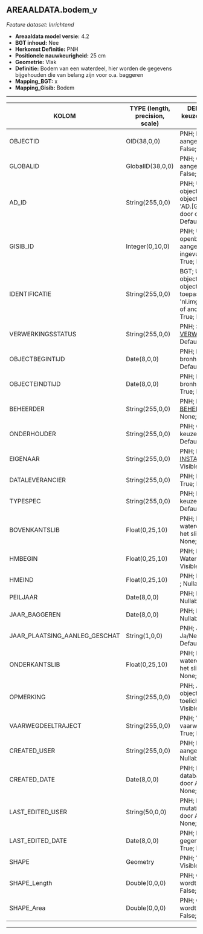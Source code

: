 ## AREAALDATA.bodem_v

*Feature dataset: Inrichtend*


* __Areaaldata model versie:__ 4.2
* __BGT inhoud:__ Nee
* __Herkomst Definitie:__ PNH
* __Positionele nauwkeurigheid:__ 25 cm
* __Geometrie:__ Vlak
* __Definitie:__ Bodem van een waterdeel, hier worden de gegevens bijgehouden die van belang zijn voor o.a. baggeren
* __Mapping_BGT:__ x
* __Mapping_Gisib:__ Bodem

***

|__KOLOM__                             |__TYPE (length, precision, scale)__          	          |__DEFINITIE__ (oorsprong; beschrijving; keuzelijst; nullable; default; zichtbaar in Areaalviewer)|
|------                              |----                  |-----    |
|OBJECTID                            |OID(38,0,0)           |PNH; Intern ArcGIS Identificatienummer, aangemaakt door ArcGIS; ; Nullable: False; Default: None; Visible: Yes|
|GLOBALID                            |GlobalID(38,0,0)      |PNH; Global Unique Identifier, aangemaakt door ArcGIS; ; Nullable: False; Default: None; Visible: Yes|
|AD_ID                               |String(255,0,0)       |PNH; Uniek identificatienummer voor het object dat onveranderlijk is zolang het object bestaat in Areaaldata: in format 'AD.[GUID]'. Dit moet worden ingevuld door de aannemer; ; Nullable: False; Default: None; Visible: Yes|
|GISIB_ID                            |Integer(0,10,0)       |PNH; Uniek Identificatienummer beheer openbare ruimte (GISIB), wordt aangemaakt in GISIB en mag niet worden ingevuld door de aannemer; ; Nullable: True; Default: None; Visible: No|
|IDENTIFICATIE                       |String(255,0,0)       |BGT; Uniek identificatienummer voor het object dat onveranderlijk is zolang het object bestaat: bevat indien van toepassing BGT/IMKL ID in format 'nl.imgeo/imkl.bronhouderscode.LokaalID' of anders: '00000'.LokaalID; ; Nullable: True; Default: None; Visible: No|
|VERWERKINGSSTATUS                   |String(255,0,0)       |PNH; Status van de gegevens; keuzelijst [VERWERKINGSSTATUS](http://provincienh.github.io/Leveren_Geoinformatie/keuzelijsten/VERWERKINGSSTATUS.md); Nullable: False; Default: Nieuw; Visible: Yes|
|OBJECTBEGINTIJD                     |Date(8,0,0)           |PNH; Datum waarop het object bij de bronhouder is ontstaan; ; Nullable: True; Default: None; Visible: Yes|
|OBJECTEINDTIJD                      |Date(8,0,0)           |PNH; Datum waarop het object bij de bronhouder niet meer geldig is; ; Nullable: True; Default: None; Visible: Yes|
|BEHEERDER                           |String(255,0,0)       |PNH; Beheerder van het object; keuzelijst [BEHEERDER](http://provincienh.github.io/Leveren_Geoinformatie/keuzelijsten/BEHEERDER.md); Nullable: True; Default: None; Visible: Yes|
|ONDERHOUDER                         |String(255,0,0)       |PNH; Onderhouder van het object; keuzelijst [ONDERHOUDER](http://provincienh.github.io/Leveren_Geoinformatie/keuzelijsten/ONDERHOUDER.md); Nullable: True; Default: None; Visible: Yes|
|EIGENAAR                            |String(255,0,0)       |PNH; Eigenaar van het object; keuzelijst [INSTANTIE](http://provincienh.github.io/Leveren_Geoinformatie/keuzelijsten/INSTANTIE.md); Nullable: True; Default: None; Visible: Yes|
|DATALEVERANCIER                     |String(255,0,0)       |PNH; Leverancier van de data; ; Nullable: True; Default: None; Visible: No|
|TYPESPEC                            |String(255,0,0)       |PNH; Nadere typering van het object; keuzelijst [typeSpecBDM](http://provincienh.github.io/Leveren_Geoinformatie/keuzelijsten/typeSpecBDM.md); Nullable: True; Default: None; Visible: Yes|
|BOVENKANTSLIB                       |Float(0,25,10)        |PNH; Is de diepte van de wateroppervlakte tot de bovenkant van het slib lichaam; ; Nullable: True; Default: None; Visible: Yes|
|HMBEGIN                             |Float(0,25,10)        |PNH; Begin Hectometrering van Waterdeel; ; Nullable: True; Default: None; Visible: No|
|HMEIND                              |Float(0,25,10)        |PNH; Eind Hectometrering van Waterdeel; ; Nullable: True; Default: None; Visible: No|
|PEILJAAR                            |Date(8,0,0)           |PNH; Laatste jaar waarin gepeild is; ; Nullable: True; Default: None; Visible: No|
|JAAR_BAGGEREN                       |Date(8,0,0)           |PNH; Laatste jaar waarin gebaggerd is; ; Nullable: True; Default: None; Visible: No|
|JAAR_PLAATSING_AANLEG_GESCHAT       |String(1,0,0)         |PNH; Jaar plaatsing of aanleg is geschat: Ja/Nee; keuzelijst [jaNee](http://provincienh.github.io/Leveren_Geoinformatie/keuzelijsten/jaNee.md); Nullable: True; Default: N; Visible: No|
|ONDERKANTSLIB                       |Float(0,25,10)        |PNH; Is de diepte van de wateroppervlakte tot de onderkant van het slib lichaam; ; Nullable: True; Default: None; Visible: Yes|
|OPMERKING                           |String(255,0,0)       |PNH; Algemene opmerking voor het object, zoals een omschrijving of toelichting; ; Nullable: True; Default: None; Visible: Yes|
|VAARWEGDEELTRAJECT                  |String(255,0,0)       |PNH; Verwijzende sleutel naar vaarwegdeeltraject_v (simpel); ; Nullable: True; Default: None; Visible: Yes|
|CREATED_USER                        |String(255,0,0)       |PNH; Naam van gebruiker die de rij heeft aangemaakt, gegenereerd door ArcGIS; ; Nullable: True; Default: None; Visible: No|
|CREATED_DATE                        |Date(8,0,0)           |PNH; Datum waarop de rij aan de database is toegevoegd, gegenereerd door ArcGIS; ; Nullable: True; Default: None; Visible: No|
|LAST_EDITED_USER                    |String(50,0,0)        |PNH; Naam van gebruiker die de laatste mutatie heeft doorgevoerd, gegenereerd door ArcGIS; ; Nullable: True; Default: None; Visible: No|
|LAST_EDITED_DATE                    |Date(8,0,0)           |PNH; Datum van de laatste mutatie, gegenereerd door ArcGIS; ; Nullable: True; Default: None; Visible: No|
|SHAPE                               |Geometry              |PNH; Vlak; ; Nullable: True; Default: None; Visible: Yes|
|SHAPE_Length                        |Double(0,0,0)         |PNH; Omtrek in meters, 5 decimalen. Dit wordt automatisch gevuld; ; Nullable: False; Default: None; Visible: Yes|
|SHAPE_Area                          |Double(0,0,0)         |PNH; Oppervlakte in m2, 5 decimalen. Dit wordt automatisch gevuld; ; Nullable: False; Default: None; Visible: Yes|

***


